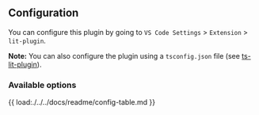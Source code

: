 ## Configuration

You can configure this plugin by going to `VS Code Settings` > `Extension` > `lit-plugin`.

**Note:** You can also configure the plugin using a `tsconfig.json` file (see [ts-lit-plugin](https://github.com/runem/lit-analyzer/blob/master/packages/ts-lit-plugin)).

### Available options

{{ load:./../../docs/readme/config-table.md }}


